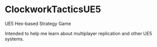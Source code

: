 # ClockworkTacticsUE5
UE5 Hex-based Strategy Game

Intended to help me learn about multiplayer replication and other UE5 systems.
